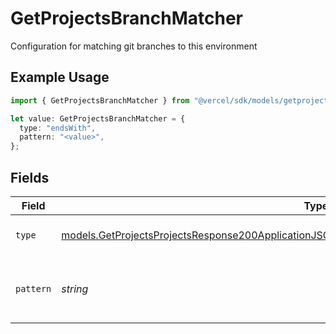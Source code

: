# GetProjectsBranchMatcher

Configuration for matching git branches to this environment

## Example Usage

```typescript
import { GetProjectsBranchMatcher } from "@vercel/sdk/models/getprojectsop.js";

let value: GetProjectsBranchMatcher = {
  type: "endsWith",
  pattern: "<value>",
};
```

## Fields

| Field                                                                                                                                                                                                  | Type                                                                                                                                                                                                   | Required                                                                                                                                                                                               | Description                                                                                                                                                                                            |
| ------------------------------------------------------------------------------------------------------------------------------------------------------------------------------------------------------ | ------------------------------------------------------------------------------------------------------------------------------------------------------------------------------------------------------ | ------------------------------------------------------------------------------------------------------------------------------------------------------------------------------------------------------ | ------------------------------------------------------------------------------------------------------------------------------------------------------------------------------------------------------ |
| `type`                                                                                                                                                                                                 | [models.GetProjectsProjectsResponse200ApplicationJSONResponseBodyProjectsCustomEnvironmentsType](../models/getprojectsprojectsresponse200applicationjsonresponsebodyprojectscustomenvironmentstype.md) | :heavy_check_mark:                                                                                                                                                                                     | The type of matching to perform                                                                                                                                                                        |
| `pattern`                                                                                                                                                                                              | *string*                                                                                                                                                                                               | :heavy_check_mark:                                                                                                                                                                                     | The pattern to match against branch names                                                                                                                                                              |